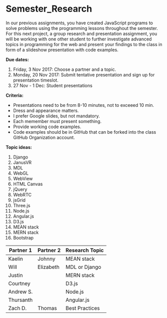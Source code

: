# Semester_Research

In our previous assignments, you have created JavaScript programs to solve problems using the programming lessons throughout the semester. For this next project, a group research and presentation assignment, you will be working with one other student to further investigate advanced topics in programming for the web and present your findings to the class in form of a slideshow presentation with code examples.

**Due dates:**
1. Friday, 3 Nov 2017: Choose a partner and a topic.
2. Monday, 20 Nov 2017: Submit tentative presentation and sign up for presentation timeslot.
3. 27 Nov - 1 Dec: Student presentations

**Criteria:**
* Presentations need to be from 8-10 minutes, not to exceeed 10 min. 
* Dress and appearance matters.
* I prefer Google slides, but not mandatory.
* Each memember must present something.
* Provide working code examples.
* Code examples should be in GitHub that can be forked into the class GitHub Organization account.

**Topic ideas:**
1. Django
2. JanusVR
3. MDL
4. WebGL
5. WebView
6. HTML Canvas
7. jQuery
8. WebRTC
9. jsGrid
10. Three.js
11. Node.js
12. Angular.js
13. D3.js
14. MEAN stack
15. MERN stack
16. Bootstrap

| Partner 1 | Partner 2 | Research Topic |
| --------- | --------- | -------------- |
| Kaelin    | Johnny    | MEAN stack     |
| Will      | Elizabeth | MDL or Django  |
| Justin    |           | MERN stack     |
| Courtney  |           | D3.js          |
| Andrew S. |           | Node.js        |
| Thursanth |           | Angular.js     |
| Zach D.   | Thomas    | Best Practices |


